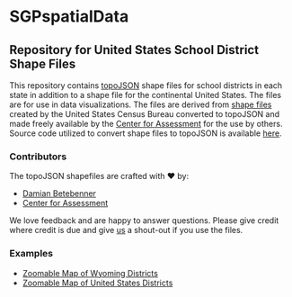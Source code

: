 SGPspatialData
==============

Repository for United States School District Shape Files
-------------------------------------------------------------
This repository contains [topoJSON](https://github.com/topojson/topojson) shape files for school districts in each state in addition to a shape
file for the continental United States. The files are for use in data visualizations. The files are derived from
[shape files](https://nces.ed.gov/programs/edge/geographicDistrictBoundary.aspx) created by the United States Census Bureau converted to topoJSON and made freely
available by the [Center for Assessment](https://github.com/CenterForAssessment) for the use by others. Source code utilized to convert shape files to topoJSON is available [here](https://github.com/CenterForAssessment/SGPspatialData/blob/master/Shape_Files/topoJson_Creation.R).

### Contributors

The topoJSON shapefiles are crafted with :heart: by:

* [Damian Betebenner](https://github.com/dbetebenner)
* [Center for Assessment](https://github.com/CenterForAssessment)


We love feedback and are happy to answer questions. Please give credit where credit is due and give [us](https://github.com/CenterforAssessment) a shout-out if you use the files.

### Examples

* [Zoomable Map of Wyoming Districts](http://bl.ocks.org/dbetebenner/dc95803c61970d4282e620b83ff2964a)
* [Zoomable Map of United States Districts](http://bl.ocks.org/dbetebenner/36bdacea6be36c227dd45d7a6912ed02)
